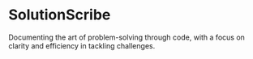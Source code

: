 # SolutionScribe
Documenting the art of problem-solving through code, with a focus on clarity and efficiency in tackling challenges.
